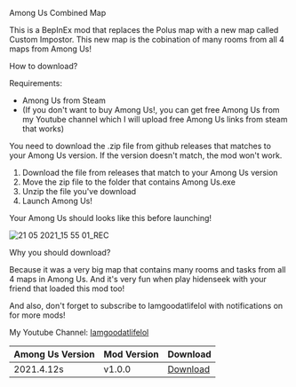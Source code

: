 Among Us Combined Map

This is a BepInEx mod that replaces the Polus map with a new map called Custom Impostor.
This new map is the cobination of many rooms from all 4 maps from Among Us!

How to download?

Requirements:
- Among Us from Steam
- (If you don't want to buy Among Us!, you can get free Among Us from my Youtube channel which I will upload free Among Us links from steam that works)

You need to download the .zip file from github releases that matches to your Among Us version.
If the version doesn't match, the mod won't work.

1. Download the file from releases that match to your Among Us version
2. Move the zip file to the folder that contains Among Us.exe
3. Unzip the file you've download
4. Launch Among Us!

Your Among Us should looks like this before launching!

![21 05 2021_15 55 01_REC](https://user-images.githubusercontent.com/84431885/119111121-f7a50500-ba4c-11eb-9a4c-8ac51b7fa45e.png)

Why you should download?

Because it was a very big map that contains many rooms and tasks from all 4 maps in Among Us.
And it's very fun when play hidenseek with your friend that loaded this mod too!

And also, don't forget to subscribe to Iamgoodatlifelol with notifications on for more mods!

My Youtube Channel: [Iamgoodatlifelol](https://m.youtube.com/channel/UCFZlRTzu_9BWQNw74NwZ6Lw)

| Among Us Version | Mod Version | Download
| --- | --- | ---|
| 2021.4.12s | v1.0.0 | [Download](https://minhaskamal.github.io/DownGit/#/home?url=https://github.com/IagallYT/Among-Us-Combined-Map/releases/tag/1.0.0)
